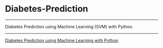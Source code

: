 # Diabetes-Prediction

---

Diabetes Prediction using Machine Learning (SVM) with Python. 

--- 

[Diabetes Prediction using Machine Learning with Python](https://youtu.be/xUE7SjVx9bQ?list=PLfFghEzKVmjvuSA67LszN1dZ-Dd_pkus6)
